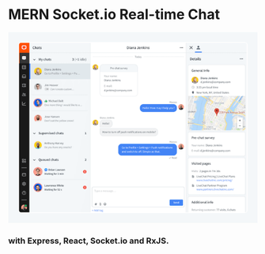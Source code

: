 # MERN Socket.io Real-time Chat

![screenshot](screenshot.png)
### with Express, React, Socket.io and RxJS.